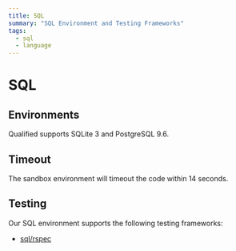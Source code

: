 ```yaml
---
title: SQL
summary: "SQL Environment and Testing Frameworks"
tags:
  - sql
  - language
---
```


# SQL

## Environments

Qualified supports SQLite 3 and PostgreSQL 9.6.

## Timeout

The sandbox environment will timeout the code within 14 seconds.

## Testing

Our SQL environment supports the following testing frameworks:

- [sql/rspec](/kb/languages/sql/rspec)
